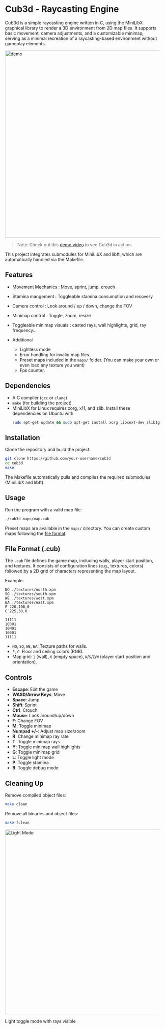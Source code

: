 # Cub3d - Raycasting Engine

Cub3d is a simple raycasting engine written in C, using the MiniLibX graphical library to render a 3D environment from 2D map files. It supports basic movement, camera adjustments, and a customizable minimap, serving as a minimal recreation of a raycasting-based environment without gameplay elements.

<img width="800" height="608" alt="demo" src="cub3d.gif" />

> Note: Check out this [demo video](https://youtu.be/DQZlc5y5ujU) to see Cub3d in action.

This project integrates submodules for MiniLibX and libft, which are automatically handled via the Makefile.

## Features

- Movement Mechanics : Move, sprint, jump, crouch
- Stamina mangement : Toggleable stamina consumption and recovery
- Camera control : Look around / up / down, change the FOV
- Minimap control : Toggle, zoom, resize
- Toggleable minimap visuals : casted rays, wall highlights, grid, ray frequency...

- Additional
  - Lightless mode
  - Error handling for invalid map files.
  - Preset maps included in the `maps/` folder. (You can make your own or even load any texture you want)
  - Fps counter.

## Dependencies

- A C compiler (`gcc` or `clang`)
- `make` (for building the project)
- MiniLibX for Linux requires xorg, x11, and zlib. Install these dependencies on Ubuntu with:
  ```sh
  sudo apt-get update && sudo apt-get install xorg libxext-dev zlib1g-dev libbsd-dev
  ```

## Installation

Clone the repository and build the project:

```sh
git clone https://github.com/your-username/cub3d
cd cub3d
make
```

The Makefile automatically pulls and compiles the required submodules (MiniLibX and libft).

## Usage

Run the program with a valid map file:

```sh
./cub3d maps/map.cub
```

Preset maps are available in the `maps/` directory. You can create custom maps following the [file format](#file-format).

## File Format (.cub)

The `.cub` file defines the game map, including walls, player start position, and textures. It consists of configuration lines (e.g., textures, colors) followed by a 2D grid of characters representing the map layout.

Example:
```
NO ./textures/north.xpm
SO ./textures/south.xpm
WE ./textures/west.xpm
EA ./textures/east.xpm
F 220,100,0
C 225,30,0

11111
10001
10N01
10001
11111
```
- `NO`, `SO`, `WE`, `EA`: Texture paths for walls.
- `F`, `C`: Floor and ceiling colors (RGB).
- Map grid: `1` (wall), `0` (empty space), `N`/`S`/`E`/`W` (player start position and orientation).

## Controls

- **Escape**: Exit the game
- **WASD/Arrow Keys**: Move
- **Space**: Jump
- **Shift**: Sprint
- **Ctrl**: Crouch
- **Mouse**: Look around/up/down
- **F**: Change FOV
- **M**: Toggle minimap
- **Numpad +/-**: Adjust map size/zoom
- **R**: Change minimap ray rate
- **T**: Toggle minimap rays
- **Y**: Toggle minimap wall highlights
- **G**: Toggle minimap grid
- **L**: Toggle light mode
- **P**: Toggle stamina
- **B**: Toggle debug mode

## Cleaning Up

Remove compiled object files:

```sh
make clean
```

Remove all binaries and object files:

```sh
make fclean
```
  <img src="path/to/screenshot3.png" alt="Light Mode" width="600">
  <p>Light toggle mode with rays visible</p>
</div>
